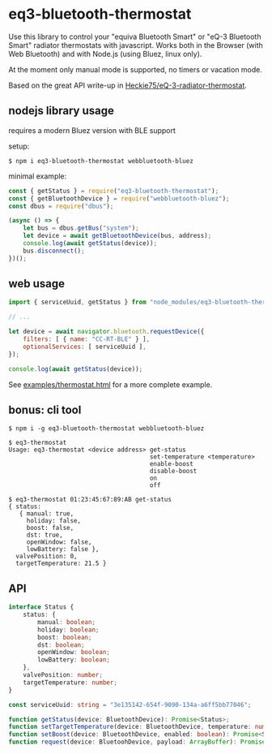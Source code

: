 # eq3-bluetooth-thermostat

Use this library to control your "equiva Bluetooth Smart" or "eQ-3 Bluetooth Smart" radiator thermostats with javascript.
Works both in the Browser (with Web Bluetooth) and with Node.js (using Bluez, linux only).

At the moment only manual mode is supported, no timers or vacation mode.

Based on the great API write-up in [Heckie75/eQ-3-radiator-thermostat](https://github.com/Heckie75/eQ-3-radiator-thermostat).

## nodejs library usage

requires a modern Bluez version with BLE support

setup:

```
$ npm i eq3-bluetooth-thermostat webbluetooth-bluez
```

minimal example:

```javascript
const { getStatus } = require("eq3-bluetooth-thermostat");
const { getBluetoothDevice } = require("webbluetooth-bluez");
const dbus = require("dbus");

(async () => {
	let bus = dbus.getBus("system");
	let device = await getBluetoothDevice(bus, address);
	console.log(await getStatus(device));
	bus.disconnect();
})();
```

## web usage

```javascript
import { serviceUuid, getStatus } from "node_modules/eq3-bluetooth-thermostat/src/thermostat.js";

// ...

let device = await navigator.bluetooth.requestDevice({
	filters: [ { name: "CC-RT-BLE" } ],
	optionalServices: [ serviceUuid ],
});

console.log(await getStatus(device));
```

See [examples/thermostat.html](https://github.com/hinzundcode/eq3-bluetooth-thermostat/blob/master/examples/thermostat.html) for a more complete example.


## bonus: cli tool

```
$ npm i -g eq3-bluetooth-thermostat webbluetooth-bluez

$ eq3-thermostat
Usage: eq3-thermostat <device address> get-status
                                       set-temperature <temperature>
                                       enable-boost
                                       disable-boost
                                       on
                                       off

$ eq3-thermostat 01:23:45:67:89:AB get-status
{ status:
   { manual: true,
     holiday: false,
     boost: false,
     dst: true,
     openWindow: false,
     lowBattery: false },
  valvePosition: 0,
  targetTemperature: 21.5 }
```

## API

```typescript
interface Status {
	status: {
		manual: boolean;
		holiday: boolean;
		boost: boolean;
		dst: boolean;
		openWindow: boolean;
		lowBattery: boolean;
	},
	valvePosition: number;
	targetTemperature: number;
}

const serviceUuid: string = "3e135142-654f-9090-134a-a6ff5bb77046";

function getStatus(device: BluetoothDevice): Promise<Status>;
function setTargetTemperature(device: BluetoothDevice, temperature: number): Promise<Status>;
function setBoost(device: BluetoothDevice, enabled: boolean): Promise<Status>;
function request(device: BluetoohDevice, payload: ArrayBuffer): Promise<Status>;
```
